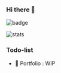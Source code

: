 ### Hi there 👋

![badge](https://wakapi.giaufer.fr/api/badge/Plouf/Plouf/interval:30_days?label=last30d)

![stats](https://github-readme-stats.vercel.app/api/wakatime?username=Plouf&api_domain=wakapi.giaufer.fr&bg_color=1A202C&title_color=2F855A&icon_color=2F855A&text_color=ffffff&custom_title=Plouf's%20Week%20Stats&layout=default&langs_count=20)

### Todo-list
- 📒 Portfolio : WIP
<!-- - 🛋️ Domotic : planned -->

<!--
**kammerjager/kammerjager** is a ✨ _special_ ✨ repository because its `README.md` (this file) appears on your GitHub profile.

Here are some ideas to get you started:

- 🔭 I’m currently working on ...
- 🌱 I’m currently learning ...
- 👯 I’m looking to collaborate on ...
- 🤔 I’m looking for help with ...
- 💬 Ask me about ...
- 📫 How to reach me: ...
- 😄 Pronouns: ...
- ⚡ Fun fact: ...
-->
<!--[![Les Stats GitHub de Anurag](https://github-readme-stats.vercel.app/api?username=kammerjager&count_private=true&show_icons=true)](https://github.com/anuraghazra/github-readme-stats)

![Metrics](https://github.com/kammerjager/kammerjager/blob/main/github-metrics.svg)
